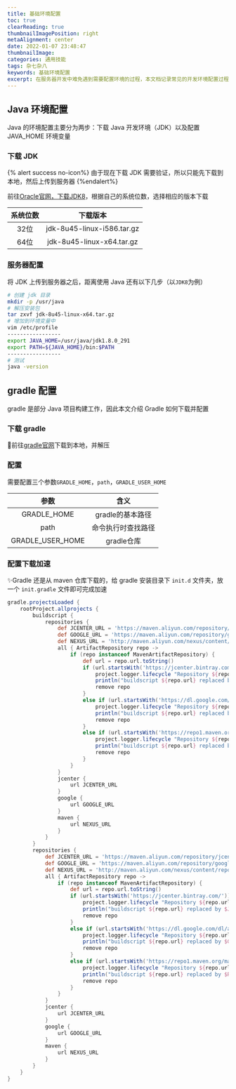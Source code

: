 ```yaml
---
title: 基础环境配置
toc: true
clearReading: true
thumbnailImagePosition: right
metaAlignment: center
date: 2022-01-07 23:48:47
thumbnailImage:
categories: 通用技能
tags: 杂七杂八
keywords: 基础环境配置
excerpt: 在服务器开发中难免遇到需要配置环境的过程，本文档记录常见的开发环境配置过程
---
```

<!-- toc -->
## Java 环境配置
Java 的环境配置主要分为两步：下载 Java 开发环境（JDK）以及配置 JAVA_HOME 环境变量
### 下载 JDK

{% alert success no-icon%}
由于现在下载 JDK 需要验证，所以只能先下载到本地，然后上传到服务器
{%endalert%}

前往[Oracle官网，下载JDK8](https://www.oracle.com/java/technologies/javase/javase-jdk8-downloads.html)，根据自己的系统位数，选择相应的版本下载

| 系统位数 |          下载版本          |
| :------: | :------------------------: |
|   32位   | jdk-8u45-linux-i586.tar.gz |
|   64位   | jdk-8u45-linux-x64.tar.gz  |

### 服务器配置

将 JDK 上传到服务器之后，距离使用 Java 还有以下几步（以`JDK8`为例）

```bash
# 创建 jdk 目录
mkdir -p /usr/java
# 解压安装包
tar zxvf jdk-8u45-linux-x64.tar.gz
# 增加到环境变量中
vim /etc/profile
-----------------
export JAVA_HOME=/usr/java/jdk1.8.0_291
export PATH=${JAVA_HOME}/bin:$PATH
-----------------
# 测试
java -version
```
## gradle 配置
gradle 是部分 Java 项目构建工作，因此本文介绍 Gradle 如何下载并配置
### 下载 gradle

:book:前往[gradle官网](https://gradle.org/releases/)下载到本地，并解压

### 配置

需要配置三个参数`GRADLE_HOME`，`path`，`GRADLE_USER_HOME`

|       参数       |        含义        |
| :--------------: | :----------------: |
|   GRADLE_HOME    |  gradle的基本路径  |
|       path       | 命令执行时查找路径 |
| GRADLE_USER_HOME |     gradle仓库     |

### 配置下载加速

:sparkles:Gradle 还是从 maven 仓库下载的，给 gradle 安装目录下 `init.d` 文件夹，放一个 `init.gradle` 文件即可完成加速

```groovy
gradle.projectsLoaded {
    rootProject.allprojects {
        buildscript {
            repositories {
                def JCENTER_URL = 'https://maven.aliyun.com/repository/jcenter'
                def GOOGLE_URL = 'https://maven.aliyun.com/repository/google'
                def NEXUS_URL = 'http://maven.aliyun.com/nexus/content/repositories/jcenter'
                all { ArtifactRepository repo ->
                    if (repo instanceof MavenArtifactRepository) {
                        def url = repo.url.toString()
                        if (url.startsWith('https://jcenter.bintray.com/')) {
                            project.logger.lifecycle "Repository ${repo.url} replaced by $JCENTER_URL."
                            println("buildscript ${repo.url} replaced by $JCENTER_URL.")
                            remove repo
                        }
                        else if (url.startsWith('https://dl.google.com/dl/android/maven2/')) {
                            project.logger.lifecycle "Repository ${repo.url} replaced by $GOOGLE_URL."
                            println("buildscript ${repo.url} replaced by $GOOGLE_URL.")
                            remove repo
                        }
                        else if (url.startsWith('https://repo1.maven.org/maven2')) {
                            project.logger.lifecycle "Repository ${repo.url} replaced by $REPOSITORY_URL."
                            println("buildscript ${repo.url} replaced by $REPOSITORY_URL.")
                            remove repo
                        }
                    }
                }
                jcenter {
                    url JCENTER_URL
                }
                google {
                    url GOOGLE_URL
                }
                maven {
                    url NEXUS_URL
                }
            }
        }
        repositories {
            def JCENTER_URL = 'https://maven.aliyun.com/repository/jcenter'
            def GOOGLE_URL = 'https://maven.aliyun.com/repository/google'
            def NEXUS_URL = 'http://maven.aliyun.com/nexus/content/repositories/jcenter'
            all { ArtifactRepository repo ->
                if (repo instanceof MavenArtifactRepository) {
                    def url = repo.url.toString()
                    if (url.startsWith('https://jcenter.bintray.com/')) {
                        project.logger.lifecycle "Repository ${repo.url} replaced by $JCENTER_URL."
                        println("buildscript ${repo.url} replaced by $JCENTER_URL.")
                        remove repo
                    }
                    else if (url.startsWith('https://dl.google.com/dl/android/maven2/')) {
                        project.logger.lifecycle "Repository ${repo.url} replaced by $GOOGLE_URL."
                        println("buildscript ${repo.url} replaced by $GOOGLE_URL.")
                        remove repo
                    }
                    else if (url.startsWith('https://repo1.maven.org/maven2')) {
                        project.logger.lifecycle "Repository ${repo.url} replaced by $REPOSITORY_URL."
                        println("buildscript ${repo.url} replaced by $REPOSITORY_URL.")
                        remove repo
                    }
                }
            }
            jcenter {
                url JCENTER_URL
            }
            google {
                url GOOGLE_URL
            }
            maven {
                url NEXUS_URL
            }
        }
    }
}
```


